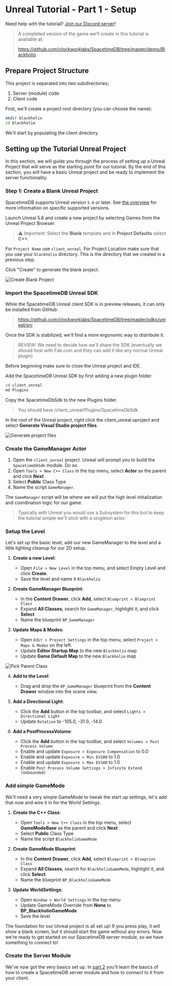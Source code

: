 # Unreal Tutorial - Part 1 - Setup

Need help with the tutorial? [Join our Discord server](https://discord.gg/spacetimedb)!

> A completed version of the game we'll create in this tutorial is available at:
>
> https://github.com/clockworklabs/SpacetimeDB/tree/master/demo/Blackholio

## Prepare Project Structure

This project is separated into two subdirectories;

1. Server (module) code
2. Client code

First, we'll create a project root directory (you can choose the name):

```bash
mkdir blackholio
cd blackholio
```

We'll start by populating the client directory.

## Setting up the Tutorial Unreal Project

In this section, we will guide you through the process of setting up a Unreal Project that will serve as the starting point for our tutorial. By the end of this section, you will have a basic Unreal project and be ready to implement the server functionality.

### Step 1: Create a Blank Unreal Project

SpacetimeDB supports Unreal version `5.6` or later. See [the overview](.) for more information on specific supported versions.

Launch Unreal 5.6 and create a new project by selecting Games from the Unreal Project Browser.

> ⚠️ Important: Select the **Blank** template and in **Project Defaults** select **C++**. 

For `Project Name` use `client_unreal`. For Project Location make sure that you use your `blackholio` directory. This is the directory that we created in a previous step.

Click "Create" to generate the blank project.

![Create Blank Project](./part-1-01-create-project.png)

### Import the SpacetimeDB Unreal SDK

While the SpacetimeDB Unreal client SDK is in preview releases, it can only be installed from GitHub:

> https://github.com/clockworklabs/SpacetimeDB/tree/master/sdks/unreal/src

Once the SDK is stabilized, we'll find a more ergonomic way to distribute it.

> REVIEW: We need to decide how we'll share the SDK (eventually we should host with Fab.com and they can add it like any normal Unreal plugin)

Before beginning make sure to close the Unreal project and IDE.

Add the SpacetimeDB Unreal SDK by first adding a new plugin folder:
```bash
cd client_unreal
md Plugins
```
Copy the SpacetimeDbSdk to the new Plugins folder.
> You should have /client_unreal/Plugins/SpacetimeDbSdk

In the root of the Unreal project, right click the client_unreal.uproject and select **Generate Visual Studio project files**. 

![Generate project files](./part-1-02-generate-project.png)

### Create the GameManager Actor

1. Open the `client_unreal` project. Unreal will prompt you to build the `SpacetimeDbSdk` module. Do so.
2. Open `Tools > New C++ Class` in the top menu, select **Actor** as the parent and click **Next**
3. Select **Public** Class Type
4. Name the script `GameManager`.

The `GameManager` script will be where we will put the high level initialization and coordination logic for our game.

> Typically with Unreal you would use a Subsystem for this but to keep the tutorial simple we'll stick with a singleton actor.

### Setup the Level

Let's set up the basic level, add our new GameManager to the level and a little lighting cleanup for our 2D setup.

1. **Create a new Level**:
   - Open `File > New Level` in the top menu, and select Empty Level and click **Create**.
   - Save the level and name it `Blackholio`

2. **Create GameManager Blueprint**:
   - In the **Content Drawer**, click **Add**, select `Blueprint > Blueprint Class`
   - Expand **All Classes**, search for `GameManager`, highlight it, and click **Select**
   - Name the blueprint `BP_GameManager`

3. **Update Maps & Modes**:
   - Open `Edit > Project Settings` in the top menu, select `Project > Maps & Modes` on the left.
   - Update **Editor Startup Map** to the new `Blackholio` map
   - Update **Game Default Map** to the new `Blackholio` map

![Pick Parent Class](./part-1-03-create-blueprint.png)

4. **Add to the Level**:
   - Drag and drop the `BP_GameManager` blueprint from the **Content Drawer** window into the scene view.

5. **Add a Directional Light**:
   - Click the **Add** button in the top toolbar, and select `Lights > Directional Light`
   - Update `Rotation` to -105.0, -31.0, -14.0

6. **Add a PostProcessVolume**:
   - Click the **Add** button in the top toolbar, and select `Volumes > Post Process Volume`
   - Enable and update `Exposure > Exposure Compensation` to 0.0
   - Enable and update `Exposure > Min EV100` to 1.0
   - Enable and update `Exposure > Max EV100` to 1.0
   - Enable `Post Process Volume Settings > Infinite Extend (Unbounded)`

### Add simple GameMode

We'll need a very simple GameMode to tweak the start up settings, let's add that now and wire it in for the World Settings.

1. **Create the C++ Class**:
   - Open `Tools > New C++ Class` in the top menu, select **GameModeBase** as the parent and click **Next**
   - Select **Public** Class Type
   - Name the script `BlackholioGameMode`

2. **Create GameMode Blueprint**:
   - In the **Content Drawer**, click **Add**, select `Blueprint > Blueprint Class`
   - Expand **All Classes**, search for `BlackholioGameMode`, highlight it, and click **Select**
   - Name the blueprint `BP_BlackholioGameMode`

3. **Update WorldSettings**:
   - Open `Window > World Settings` in the top menu
   - Update GameMode Override from **None** to **BP_BlackholioGameMode**
   - Save the level

The foundation for our Unreal project is all set up! If you press play, it will show a blank screen, but it should start the game without any errors. Now we're ready to get started on our SpacetimeDB server module, so we have something to connect to!

### Create the Server Module

We've now got the very basics set up. In [part 2](part-2) you'll learn the basics of how to create a SpacetimeDB server module and how to connect to it from your client.
